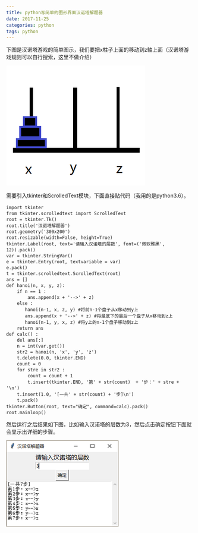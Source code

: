 ```yaml
---
title: python写简单的图形界面汉诺塔解题器
date: 2017-11-25
categories: python
tags: python
---
```



下图是汉诺塔游戏的简单图示，我们要把x柱子上面的移动到z轴上面（汉诺塔游戏规则可以自行搜索，这里不做介绍）

![](1.png)

需要引入tkinter和ScrolledText模块，下面直接贴代码（我用的是python3.6）。

```
import tkinter
from tkinter.scrolledtext import ScrolledText
root = tkinter.Tk()
root.title('汉诺塔解题器')
root.geometry('300x200')
root.resizable(width=False, height=True)
tkinter.Label(root, text='请输入汉诺塔的层数', font=('微软雅黑', 12)).pack()
var = tkinter.StringVar()
e = tkinter.Entry(root, textvariable = var)
e.pack()
t = tkinter.scrolledtext.ScrolledText(root)
ans = []
def hanoi(n, x, y, z):
    if n == 1 :
        ans.append(x + '-->' + z)
    else :
       hanoi(n-1, x, z, y) #将前n-1个盘子从x移动到y上
       ans.append(x + '-->' + z) #将最底下的最后一个盘子从x移动到z上
       hanoi(n-1, y, x, z) #将y上的n-1个盘子移动到z上
    return ans
def calc() :
    del ans[:]
    n = int(var.get())
    str2 = hanoi(n, 'x', 'y', 'z')
    t.delete(0.0, tkinter.END)
    count = 0
    for stre in str2 :
        count = count + 1
        t.insert(tkinter.END, '第' + str(count)  + '步：' + stre + '\n')
    t.insert(1.0, '[一共' + str(count) + '步]\n')
    t.pack()
tkinter.Button(root, text="确定", command=calc).pack()
root.mainloop()
```

然后运行之后结果如下图，比如输入汉诺塔的层数为3，然后点击确定按钮下面就会显示出详细的步骤。

![](2.png)